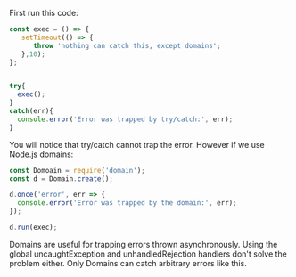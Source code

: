 



First run this code:

```js
const exec = () => {
   setTimeout(() => {
      throw 'nothing can catch this, except domains';
   },10);
};


try{
  exec();
}
catch(err){
  console.error('Error was trapped by try/catch:', err);
}
```

You will notice that try/catch cannot trap the error. However if we use Node.js domains:

```js
const Domoain = require('domain');
const d = Domain.create();

d.once('error', err => {
  console.error('Error was trapped by the domain:', err);
});

d.run(exec);
```

Domains are useful for trapping errors thrown asynchronously. 
Using the global uncaughtException and unhandledRejection handlers don't solve the problem either.
Only Domains can catch arbitrary errors like this.


